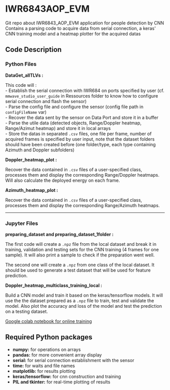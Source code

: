 # IWR6843AOP_EVM

Git repo about IWR6843_AOP_EVM application for people detection by CNN
Contains a parsing code to acquire data from serial connection, a keras' CNN training model and a heatmap plotter for the acquired datas

## Code Description

### Python Files

**DataGet_allTLVs :**

This code will :\
    - Establish the serial connection with IWR684 on ports specified by user (cf. `mmwave_studio_user_guide` in Ressources folder to know how to configure serial connection and flash the sensor) \
    - Parse the config file and configure the sensor (config file path in `configFileName` var)\
    - Recover the data sent by the sensor on Data Port and store it in a buffer\
    - Parse the utile data (detected objects, Range/Doppler heatmap, Range/Azimut heatmap) and store it in local arrays\
    - Store the datas in separated `.csv` files, one file per frame, number of acquired frames is specified by user input, note that the dataset folders should have been created before (one folder/type, each type containing Azimuth and Doppler subfolders)

**Doppler_heatmap_plot :**

Recover the data contained in `.csv` files of a user-specified class, processes them and display the corresponding Range/Doppler heatmaps. Will also calculate the deployed energy on each frame.

**Azimuth_heatmap_plot :**

Recover the data contained in `.csv` files of a user-specified class, processes them and display the corresponding Range/Azimuth heatmaps.

---

### Jupyter Files

**preparing_dataset and preparing_dataset_1folder :**

The first code will create a `.npz` file from the local dataset and break it in training, validation and testing sets for the CNN training (4 frames for one sample). It will also print a sample to check if the preparation went well.

The second one will create a `.npz` from one class of the local dataset. It should be used to generate a test dataset that will be used for feature prediction.

**Doppler_heatmap_multiclass_training_local :**

Build a CNN model and train it based on the keras/tensorflow models. It will use the the dataset prepared as a `.npz` file to train, test and validate the model. Also plot the accuracy and loss of the model and test the prediction on a testing dataset.

[Google colab notebook for online training](https://drive.google.com/file/d/1OV4RE8pCYmDNoZVx6Gf-anxS9c_T9hl8/view?usp=sharing)

## Required Python packages

- **numpy:** for operations on arrays
- **pandas:** for more convenient array display
- **serial:** for serial connection establishment with the sensor
- **time:** for waits and file names
- **matplotlib:** for results plotting
- **keras/tensorflow:** for cnn construction and training
- **PIL and tkinter:** for real-time plotting of results